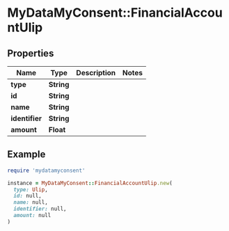 # MyDataMyConsent::FinancialAccountUlip

## Properties

| Name | Type | Description | Notes |
| ---- | ---- | ----------- | ----- |
| **type** | **String** |  |  |
| **id** | **String** |  |  |
| **name** | **String** |  |  |
| **identifier** | **String** |  |  |
| **amount** | **Float** |  |  |

## Example

```ruby
require 'mydatamyconsent'

instance = MyDataMyConsent::FinancialAccountUlip.new(
  type: Ulip,
  id: null,
  name: null,
  identifier: null,
  amount: null
)
```

